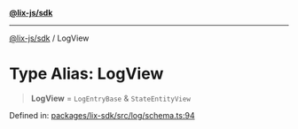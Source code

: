 [**@lix-js/sdk**](../README.md)

***

[@lix-js/sdk](../README.md) / LogView

# Type Alias: LogView

> **LogView** = `LogEntryBase` & `StateEntityView`

Defined in: [packages/lix-sdk/src/log/schema.ts:94](https://github.com/opral/monorepo/blob/fb8153a2c5d4710eaaabf056fe653be88060a185/packages/lix-sdk/src/log/schema.ts#L94)
